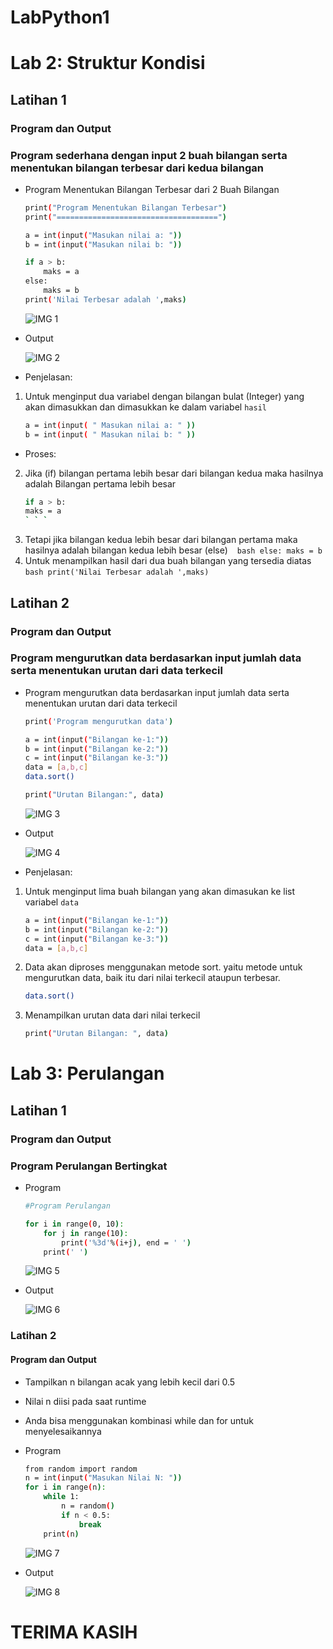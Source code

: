 # LabPython1
# Lab 2: Struktur Kondisi
## Latihan 1
### Program dan Output
### Program sederhana dengan input 2 buah bilangan serta menentukan bilangan terbesar dari kedua bilangan
- Program Menentukan Bilangan Terbesar dari 2 Buah Bilangan

    ```bash
    print("Program Menentukan Bilangan Terbesar")
    print("====================================")

    a = int(input("Masukan nilai a: "))
    b = int(input("Masukan nilai b: "))

    if a > b:
        maks = a
    else:
        maks = b
    print('Nilai Terbesar adalah ',maks)
    ```
    ![IMG 1](screenshoot/Lab2Lat1.3.png)

- Output

    ![IMG 2](screenshoot/Lab2Lat1.2.png)


- Penjelasan:

1. Untuk menginput dua variabel dengan bilangan bulat (Integer) yang akan dimasukkan dan dimasukkan ke dalam variabel `hasil`
    ```bash
    a = int(input( " Masukan nilai a: " ))
    b = int(input( " Masukan nilai b: " ))
    ```
- Proses: 

2. Jika (if) bilangan pertama lebih besar dari bilangan kedua maka hasilnya adalah Bilangan pertama lebih besar
    ```bash
    if a > b:
    maks = a
    ` ` `
3.  Tetapi jika bilangan kedua lebih besar dari bilangan pertama maka hasilnya adalah bilangan kedua lebih besar (else)
    ` ` ` bash
    else:
        maks = b
    ` ` `
4. Untuk menampilkan hasil dari dua buah bilangan yang tersedia diatas
    ` ` ` bash
    print('Nilai Terbesar adalah ',maks)
    ` ` `

## Latihan 2
### Program dan Output
### Program mengurutkan data berdasarkan input jumlah data serta menentukan urutan dari data terkecil
- Program mengurutkan data berdasarkan input jumlah data serta menentukan urutan dari data terkecil

     ```bash
    print('Program mengurutkan data')

    a = int(input("Bilangan ke-1:"))
    b = int(input("Bilangan ke-2:"))
    c = int(input("Bilangan ke-3:"))
    data = [a,b,c]
    data.sort()

    print("Urutan Bilangan:", data)
    ```
    ![IMG 3](screenshoot/Lab2Lat2.3.png)

- Output

    ![IMG 4](screenshoot/Lab2Lat2.2.png)

- Penjelasan:

1. Untuk menginput lima buah bilangan yang akan dimasukan ke list variabel `data`
    ```bash
    a = int(input("Bilangan ke-1:"))
    b = int(input("Bilangan ke-2:"))
    c = int(input("Bilangan ke-3:"))
    data = [a,b,c]
    ```
2. Data akan diproses menggunakan metode sort. yaitu metode untuk mengurutkan data, baik itu dari nilai terkecil ataupun terbesar.
    ```bash
    data.sort()
    ```
3. Menampilkan urutan data dari nilai terkecil
    ```bash
    print("Urutan Bilangan: ", data)
    ```

# Lab 3: Perulangan
## Latihan 1
### Program dan Output
### Program Perulangan Bertingkat
- Program

    ```bash
    #Program Perulangan

    for i in range(0, 10):
        for j in range(10):
            print('%3d'%(i+j), end = ' ')
        print(' ')
    ```

    ![IMG 5](screenshoot/Lab3Lat1.1.png)

- Output

    ![IMG 6](screenshoot/Lab3Lat1.2.png)

### Latihan 2
#### Program dan Output
- Tampilkan n bilangan acak yang lebih kecil dari 0.5
- Nilai n diisi pada saat runtime
- Anda bisa menggunakan kombinasi while dan for untuk menyelesaikannya

- Program 

    ```bash
    from random import random
    n = int(input("Masukan Nilai N: "))
    for i in range(n):
        while 1:
            n = random()
            if n < 0.5:
                break
        print(n)
    ```
   ![IMG 7](screenshoot/Lab3Lat2.1.png) 

- Output

    ![IMG 8](screenshoot/Lab3Lat2.2.png) 

# TERIMA KASIH